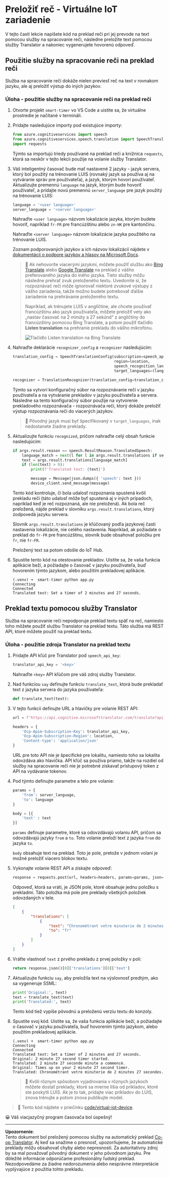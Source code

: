 <!--
CO_OP_TRANSLATOR_METADATA:
{
  "original_hash": "d620a470d9dd8614d99824832978360a",
  "translation_date": "2025-08-28T09:29:10+00:00",
  "source_file": "6-consumer/lessons/4-multiple-language-support/virtual-device-translate-speech.md",
  "language_code": "sk"
}
-->
# Preložiť reč - Virtuálne IoT zariadenie

V tejto časti lekcie napíšete kód na preklad reči pri jej prevode na text pomocou služby na spracovanie reči, následne preložíte text pomocou služby Translator a nakoniec vygenerujete hovorenú odpoveď.

## Použitie služby na spracovanie reči na preklad reči

Služba na spracovanie reči dokáže nielen previesť reč na text v rovnakom jazyku, ale aj preložiť výstup do iných jazykov.

### Úloha - použitie služby na spracovanie reči na preklad reči

1. Otvorte projekt `smart-timer` vo VS Code a uistite sa, že virtuálne prostredie je načítané v termináli.

1. Pridajte nasledujúce importy pod existujúce importy:

    ```python
    from azure.cognitiveservices import speech
    from azure.cognitiveservices.speech.translation import SpeechTranslationConfig, TranslationRecognizer
    import requests
    ```

    Týmto sa importujú triedy používané na preklad reči a knižnica `requests`, ktorá sa neskôr v tejto lekcii použije na volanie služby Translator.

1. Váš inteligentný časovač bude mať nastavené 2 jazyky - jazyk servera, ktorý bol použitý na trénovanie LUIS (rovnaký jazyk sa používa aj na vytváranie správ pre používateľa), a jazyk, ktorým hovorí používateľ. Aktualizujte premennú `language` na jazyk, ktorým bude hovoriť používateľ, a pridajte novú premennú `server_language` pre jazyk použitý na trénovanie LUIS:

    ```python
    language = '<user language>'
    server_language = '<server language>'
    ```

    Nahraďte `<user language>` názvom lokalizácie jazyka, ktorým budete hovoriť, napríklad `fr-FR` pre francúzštinu alebo `zn-HK` pre kantončinu.

    Nahraďte `<server language>` názvom lokalizácie jazyka použitého na trénovanie LUIS.

    Zoznam podporovaných jazykov a ich názvov lokalizácií nájdete v [dokumentácii o podpore jazykov a hlasov na Microsoft Docs](https://docs.microsoft.com/azure/cognitive-services/speech-service/language-support?WT.mc_id=academic-17441-jabenn#speech-to-text).

    > 💁 Ak nehovoríte viacerými jazykmi, môžete použiť službu ako [Bing Translate](https://www.bing.com/translator) alebo [Google Translate](https://translate.google.com) na preklad z vášho preferovaného jazyka do iného jazyka. Tieto služby môžu následne prehrať zvuk preloženého textu. Uvedomte si, že rozpoznávač reči môže ignorovať niektoré zvukové výstupy z vášho zariadenia, takže možno budete potrebovať ďalšie zariadenie na prehrávanie preloženého textu.
    >
    > Napríklad, ak trénujete LUIS v angličtine, ale chcete používať francúzštinu ako jazyk používateľa, môžete preložiť vety ako „nastav časovač na 2 minúty a 27 sekúnd“ z angličtiny do francúzštiny pomocou Bing Translate, a potom použiť tlačidlo **Listen translation** na prehranie prekladu do vášho mikrofónu.
    >
    > ![Tlačidlo Listen translation na Bing Translate](../../../../../translated_images/bing-translate.348aa796d6efe2a92f41ea74a5cf42bb4c63d6faaa08e7f46924e072a35daa48.sk.png)

1. Nahraďte deklarácie `recognizer_config` a `recognizer` nasledujúcim:

    ```python
    translation_config = SpeechTranslationConfig(subscription=speech_api_key,
                                                 region=location,
                                                 speech_recognition_language=language,
                                                 target_languages=(language, server_language))
    
    recognizer = TranslationRecognizer(translation_config=translation_config)
    ```

    Týmto sa vytvorí konfiguračný súbor na rozpoznávanie reči v jazyku používateľa a na vytváranie prekladov v jazyku používateľa a servera. Následne sa tento konfiguračný súbor použije na vytvorenie prekladového rozpoznávača - rozpoznávača reči, ktorý dokáže preložiť výstup rozpoznávania reči do viacerých jazykov.

    > 💁 Pôvodný jazyk musí byť špecifikovaný v `target_languages`, inak nedostanete žiadne preklady.

1. Aktualizujte funkciu `recognized`, pričom nahraďte celý obsah funkcie nasledujúcim:

    ```python
    if args.result.reason == speech.ResultReason.TranslatedSpeech:
        language_match = next(l for l in args.result.translations if server_language.lower().startswith(l.lower()))
        text = args.result.translations[language_match]
        if (len(text) > 0):
            print(f'Translated text: {text}')
    
            message = Message(json.dumps({ 'speech': text }))
            device_client.send_message(message)
    ```

    Tento kód kontroluje, či bola udalosť rozpoznania spustená kvôli prekladu reči (táto udalosť môže byť spustená aj v iných prípadoch, napríklad keď je reč rozpoznaná, ale nie preložená). Ak bola reč preložená, nájde preklad v slovníku `args.result.translations`, ktorý zodpovedá jazyku servera.

    Slovník `args.result.translations` je kľúčovaný podľa jazykovej časti nastavenia lokalizácie, nie celého nastavenia. Napríklad, ak požiadate o preklad do `fr-FR` pre francúzštinu, slovník bude obsahovať položku pre `fr`, nie `fr-FR`.

    Preložený text sa potom odošle do IoT Hub.

1. Spustite tento kód na otestovanie prekladov. Uistite sa, že vaša funkcia aplikácie beží, a požiadajte o časovač v jazyku používateľa, buď hovorením týmto jazykom, alebo použitím prekladovej aplikácie.

    ```output
    (.venv) ➜  smart-timer python app.py
    Connecting
    Connected
    Translated text: Set a timer of 2 minutes and 27 seconds.
    ```

## Preklad textu pomocou služby Translator

Služba na spracovanie reči nepodporuje preklad textu späť na reč, namiesto toho môžete použiť službu Translator na preklad textu. Táto služba má REST API, ktoré môžete použiť na preklad textu.

### Úloha - použitie zdroja Translator na preklad textu

1. Pridajte API kľúč pre Translator pod `speech_api_key`:

    ```python
    translator_api_key = '<key>'
    ```

    Nahraďte `<key>` API kľúčom pre váš zdroj služby Translator.

1. Nad funkciou `say` definujte funkciu `translate_text`, ktorá bude prekladať text z jazyka servera do jazyka používateľa:

    ```python
    def translate_text(text):
    ```

1. V tejto funkcii definujte URL a hlavičky pre volanie REST API:

    ```python
    url = f'https://api.cognitive.microsofttranslator.com/translate?api-version=3.0'

    headers = {
        'Ocp-Apim-Subscription-Key': translator_api_key,
        'Ocp-Apim-Subscription-Region': location,
        'Content-type': 'application/json'
    }
    ```

    URL pre toto API nie je špecifické pre lokalitu, namiesto toho sa lokalita odovzdáva ako hlavička. API kľúč sa používa priamo, takže na rozdiel od služby na spracovanie reči nie je potrebné získavať prístupový token z API na vydávanie tokenov.

1. Pod týmto definujte parametre a telo pre volanie:

    ```python
    params = {
        'from': server_language,
        'to': language
    }

    body = [{
        'text' : text
    }]
    ```

    `params` definuje parametre, ktoré sa odovzdávajú volaniu API, pričom sa odovzdávajú jazyky `from` a `to`. Toto volanie preloží text z jazyka `from` do jazyka `to`.

    `body` obsahuje text na preklad. Toto je pole, pretože v jednom volaní je možné preložiť viacero blokov textu.

1. Vykonajte volanie REST API a získajte odpoveď:

    ```python
    response = requests.post(url, headers=headers, params=params, json=body)
    ```

    Odpoveď, ktorá sa vráti, je JSON pole, ktoré obsahuje jednu položku s prekladmi. Táto položka má pole pre preklady všetkých položiek odovzdaných v tele.

    ```json
    [
        {
            "translations": [
                {
                    "text": "Chronométrant votre minuterie de 2 minutes 27 secondes.",
                    "to": "fr"
                }
            ]
        }
    ]
    ```

1. Vráťte vlastnosť `text` z prvého prekladu z prvej položky v poli:

    ```python
    return response.json()[0]['translations'][0]['text']
    ```

1. Aktualizujte funkciu `say`, aby preložila text na výslovnosť predtým, ako sa vygeneruje SSML:

    ```python
    print('Original:', text)
    text = translate_text(text)
    print('Translated:', text)
    ```

    Tento kód tiež vypíše pôvodnú a preloženú verziu textu do konzoly.

1. Spustite svoj kód. Uistite sa, že vaša funkcia aplikácie beží, a požiadajte o časovač v jazyku používateľa, buď hovorením týmto jazykom, alebo použitím prekladovej aplikácie.

    ```output
    (.venv) ➜  smart-timer python app.py
    Connecting
    Connected
    Translated text: Set a timer of 2 minutes and 27 seconds.
    Original: 2 minute 27 second timer started.
    Translated: 2 minute 27 seconde minute a commencé.
    Original: Times up on your 2 minute 27 second timer.
    Translated: Chronométrant votre minuterie de 2 minutes 27 secondes.
    ```

    > 💁 Kvôli rôznym spôsobom vyjadrovania v rôznych jazykoch môžete dostať preklady, ktoré sa mierne líšia od príkladov, ktoré ste poskytli LUIS. Ak je to tak, pridajte viac príkladov do LUIS, znova trénujte a potom znova publikujte model.

> 💁 Tento kód nájdete v priečinku [code/virtual-iot-device](../../../../../6-consumer/lessons/4-multiple-language-support/code/virtual-iot-device).

😀 Váš viacjazyčný program časovača bol úspešný!

---

**Upozornenie**:  
Tento dokument bol preložený pomocou služby na automatický preklad [Co-op Translator](https://github.com/Azure/co-op-translator). Aj keď sa snažíme o presnosť, upozorňujeme, že automatické preklady môžu obsahovať chyby alebo nepresnosti. Za autoritatívny zdroj by sa mal považovať pôvodný dokument v jeho pôvodnom jazyku. Pre dôležité informácie odporúčame profesionálny ľudský preklad. Nezodpovedáme za žiadne nedorozumenia alebo nesprávne interpretácie vyplývajúce z použitia tohto prekladu.
